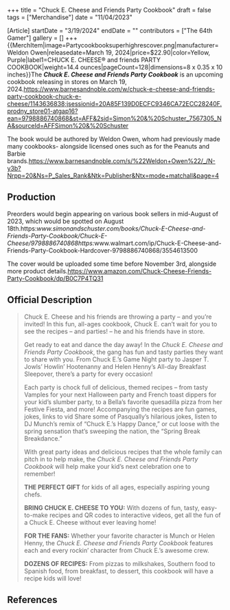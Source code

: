 +++
title = "Chuck E. Cheese and Friends Party Cookbook"
draft = false
tags = ["Merchandise"]
date = "11/04/2023"

[Article]
startDate = "3/19/2024"
endDate = ""
contributors = ["The 64th Gamer"]
gallery = []
+++
{{MerchItem|image=Partycookbooksuperhighrescover.png|manufacturer=Weldon Owen|releasedate=March 19, 2024|price=$22.90|color=Yellow, Purple|label1=CHUCK E. CHEESE®
and friends
PARTY COOKBOOK|weight=14.4 ounces|pageCount=128|dimensions=8 x 0.35 x 10 inches}}The <b><i>Chuck E. Cheese and Friends Party Cookbook</b></i> is an upcoming cookbook releasing in stores on March 19, 2024.<ref name=':0'>https://www.barnesandnoble.com/w/chuck-e-cheese-and-friends-party-cookbook-chuck-e-cheese/1143636838;jsessionid=20A85F139D0ECFC9346CA72ECC28240F.prodny_store01-atgap16?ean=9798886740868&st=AFF&2sid=Simon%20&%20Schuster_7567305_NA&sourceId=AFFSimon%20&%20Schuster</ref>

The book would be authored by Weldon Owen, whom had previously made many cookbooks- alongside licensed ones such as for the Peanuts and Barbie brands.<ref>https://www.barnesandnoble.com/s/%22Weldon+Owen%22/_/N-y3b?Nrpp=20&Ns=P_Sales_Rank&Ntk=Publisher&Ntx=mode+matchall&page=4</ref>

<h2>Production</h2>
Preorders would begin appearing on various book sellers in mid-August of 2023, which would be spotted on August 18th.<ref>https:<i>www.simonandschuster.com/books/Chuck-E-Cheese-and-Friends-Party-Cookbook/Chuck-E-Cheese/9798886740868</ref><ref name=':0' /><ref>https:</i>www.walmart.com/ip/Chuck-E-Cheese-and-Friends-Party-Cookbook-Hardcover-9798886740868/3554613500</ref>

The cover would be uploaded some time before November 3rd, alongside more product details.<ref>https://www.amazon.com/Chuck-Cheese-Friends-Party-Cookbook/dp/B0C7P4TQ31</ref>
<h2>Official Description</h2>
<blockquote>Chuck E. Cheese and his friends are throwing a party – and you’re invited! In this fun, all-ages cookbook, Chuck E. can’t wait for you to see the recipes – and parties! – he and his friends have in store.

Get ready to eat and dance the day away! In the <i>Chuck E. Cheese and Friends Party Cookbook</i>, the gang has fun and tasty parties they want to share with you. From Chuck E.’s Game Night party to Jasper T. Jowls’ Howlin’ Hootenanny and Helen Henny’s All-day Breakfast Sleepover, there’s a party for every occasion!

Each party is chock full of delicious, themed recipes – from tasty Vamples for your next Halloween party and French toast dippers for your kid’s slumber party, to a Bella’s favorite quesadilla pizza from her Festive Fiesta, and more! Accompanying the recipes are fun games, jokes, links to vid Share some of Pasqually’s hilarious jokes, listen to DJ Munch’s remix of “Chuck E.’s Happy Dance,” or cut loose with the spring sensation that’s sweeping the nation, the “Spring Break Breakdance.”

With great party ideas and delicious recipes that the whole family can pitch in to help make, the <i>Chuck E. Cheese and Friends Party Cookbook</i> will help make your kid’s next celebration one to remember!

<b>THE PERFECT GIFT</b> for kids of all ages, especially aspiring young chefs.

<b>BRING CHUCK E. CHEESE TO YOU:</b> With dozens of fun, tasty, easy-to-make recipes and QR codes to interactive videos, get all the fun of a Chuck E. Cheese without ever leaving home!

<b>FOR THE FANS:</b> Whether your favorite character is Munch or Helen Henny, the <i>Chuck E. Cheese and Friends Party Cookbook</i> features each and every rockin’ character from Chuck E.’s awesome crew.

<b>DOZENS OF RECIPES:</b> From pizzas to milkshakes, Southern food to Spanish food, from breakfast, to dessert, this cookbook will have a recipe kids will love!<ref name=':0' /></blockquote>

<h2>References</h2>
<references />